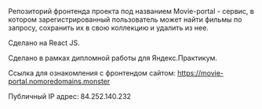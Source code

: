Репозиторий фронтенда проекта под названием Movie-portal - сервис, в котором зарегистрированный пользователь может найти фильмы по запросу, сохранить их в свою коллекцию и удалить из нее.

Сделано на React JS.

Сделано в рамках дипломной работы для Яндекс.Практикум.

Ссылка для ознакомления с фронтендом сайтом: https://movie-portal.nomoredomains.monster

Публичный IP адрес: 84.252.140.232
